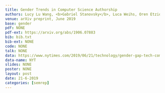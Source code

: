 ```yaml
---
title: Gender Trends in Computer Science Authorship
authors: Lucy Lu Wang, <b>Gabriel Stanovsky</b>, Luca Weihs, Oren Etzioni
venue: arXiv preprint, June 2019
base: gender
pdf: NONE
pdf-ext: https://arxiv.org/abs/1906.07883
bib: bib.txt
bib-ext: NONE
code: NONE
talk: NONE
data: https://www.nytimes.com/2019/06/21/technology/gender-gap-tech-computer-science.html
data-name: NYT
slides: NONE
poster: NONE
layout: post
date: 21-6-2019
categories: [semrep]
---
```

